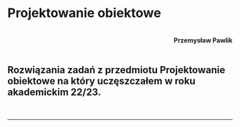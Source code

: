 # **Projektowanie obiektowe**
<br>
<div style="text-align: right"><b>Przemysław Pawlik</b></div>
<br>

## Rozwiązania zadań z przedmiotu Projektowanie obiektowe na który uczęszczałem w roku akademickim 22/23.
<br>

----------
<br>